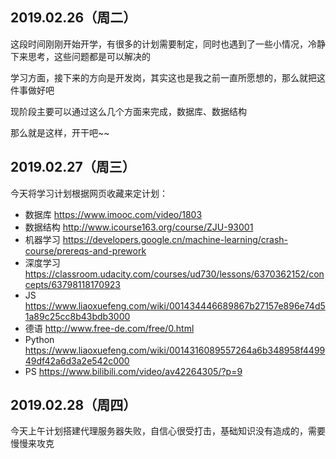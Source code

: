 
## 2019.02.26（周二）

这段时间刚刚开始开学，有很多的计划需要制定，同时也遇到了一些小情况，冷静下来思考，这些问题都是可以解决的

学习方面，接下来的方向是开发岗，其实这也是我之前一直所愿想的，那么就把这件事做好吧

现阶段主要可以通过这么几个方面来完成，数据库、数据结构

那么就是这样，开干吧~~

## 2019.02.27（周三）

今天将学习计划根据网页收藏来定计划：

  - 数据库 https://www.imooc.com/video/1803
  - 数据结构 http://www.icourse163.org/course/ZJU-93001
  - 机器学习 https://developers.google.cn/machine-learning/crash-course/prereqs-and-prework
  - 深度学习 https://classroom.udacity.com/courses/ud730/lessons/6370362152/concepts/63798118170923
  - JS https://www.liaoxuefeng.com/wiki/001434446689867b27157e896e74d51a89c25cc8b43bdb3000
  - 德语 http://www.free-de.com/free/0.html
  - Python https://www.liaoxuefeng.com/wiki/0014316089557264a6b348958f449949df42a6d3a2e542c000
  - PS https://www.bilibili.com/video/av42264305/?p=9

## 2019.02.28（周四）

今天上午计划搭建代理服务器失败，自信心很受打击，基础知识没有造成的，需要慢慢来攻克